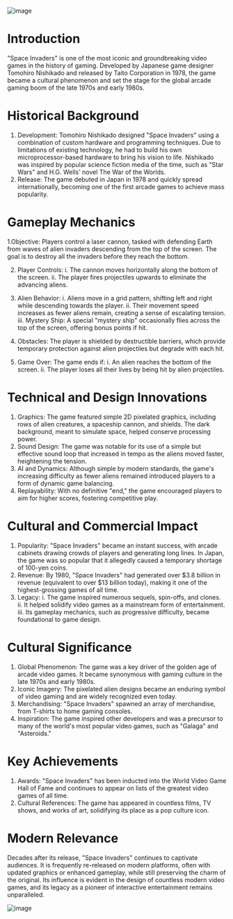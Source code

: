 ![image](https://github.com/user-attachments/assets/4da73393-0b5d-495b-aa9b-359564c57dca) 

# Introduction
"Space Invaders" is one of the most iconic and groundbreaking video games in the history of gaming. Developed by Japanese game designer Tomohiro Nishikado and released by Taito Corporation in 1978, the game became a cultural phenomenon and set the stage for the global arcade gaming boom of the late 1970s and early 1980s.

# Historical Background
1. Development: Tomohiro Nishikado designed "Space Invaders" using a combination of custom hardware and programming techniques. Due to limitations of existing technology, he had to build his own microprocessor-based hardware to bring his vision to life. Nishikado was inspired by popular science fiction media of the time, such as "Star Wars" and H.G. Wells' novel The War of the Worlds.
2. Release: The game debuted in Japan in 1978 and quickly spread internationally, becoming one of the first arcade games to achieve mass popularity.

# Gameplay Mechanics

1.Objective: Players control a laser cannon, tasked with defending Earth from waves of alien invaders descending from the top of the screen. The goal is to destroy all the invaders before they reach the bottom.

2. Player Controls:
i. The cannon moves horizontally along the bottom of the screen.
ii. The player fires projectiles upwards to eliminate the advancing aliens.

3. Alien Behavior:
i. Aliens move in a grid pattern, shifting left and right while descending towards the player.
ii. Their movement speed increases as fewer aliens remain, creating a sense of escalating tension.
iii. Mystery Ship: A special "mystery ship" occasionally flies across the top of the screen, offering bonus points if hit.

4. Obstacles: The player is shielded by destructible barriers, which provide temporary protection against alien projectiles but degrade with each hit.

5. Game Over: The game ends if:
i. An alien reaches the bottom of the screen.
ii. The player loses all their lives by being hit by alien projectiles.

# Technical and Design Innovations

1. Graphics: The game featured simple 2D pixelated graphics, including rows of alien creatures, a spaceship cannon, and shields. The dark background, meant to simulate space, helped conserve processing power.
2. Sound Design: The game was notable for its use of a simple but effective sound loop that increased in tempo as the aliens moved faster, heightening the tension.
3. AI and Dynamics: Although simple by modern standards, the game's increasing difficulty as fewer aliens remained introduced players to a form of dynamic game balancing.
4. Replayability: With no definitive "end," the game encouraged players to aim for higher scores, fostering competitive play.

# Cultural and Commercial Impact

1. Popularity: "Space Invaders" became an instant success, with arcade cabinets drawing crowds of players and generating long lines. In Japan, the game was so popular that it allegedly caused a temporary shortage of 100-yen coins.
2. Revenue: By 1980, "Space Invaders" had generated over $3.8 billion in revenue (equivalent to over $13 billion today), making it one of the highest-grossing games of all time.
3. Legacy:
i. The game inspired numerous sequels, spin-offs, and clones.
ii. It helped solidify video games as a mainstream form of entertainment.
iii. Its gameplay mechanics, such as progressive difficulty, became foundational to game design.

# Cultural Significance

1. Global Phenomenon: The game was a key driver of the golden age of arcade video games. It became synonymous with gaming culture in the late 1970s and early 1980s.
2. Iconic Imagery: The pixelated alien designs became an enduring symbol of video gaming and are widely recognized even today.
3. Merchandising: "Space Invaders" spawned an array of merchandise, from T-shirts to home gaming consoles.
4. Inspiration: The game inspired other developers and was a precursor to many of the world's most popular video games, such as "Galaga" and "Asteroids."

# Key Achievements

1. Awards: "Space Invaders" has been inducted into the World Video Game Hall of Fame and continues to appear on lists of the greatest video games of all time.
2. Cultural References: The game has appeared in countless films, TV shows, and works of art, solidifying its place as a pop culture icon.

# Modern Relevance

Decades after its release, "Space Invaders" continues to captivate audiences. It is frequently re-released on modern platforms, often with updated graphics or enhanced gameplay, while still preserving the charm of the original. Its influence is evident in the design of countless modern video games, and its legacy as a pioneer of interactive entertainment remains unparalleled.

![image](https://github.com/user-attachments/assets/df9a1109-8cc0-4bcb-8c49-0a3cd006274a)
